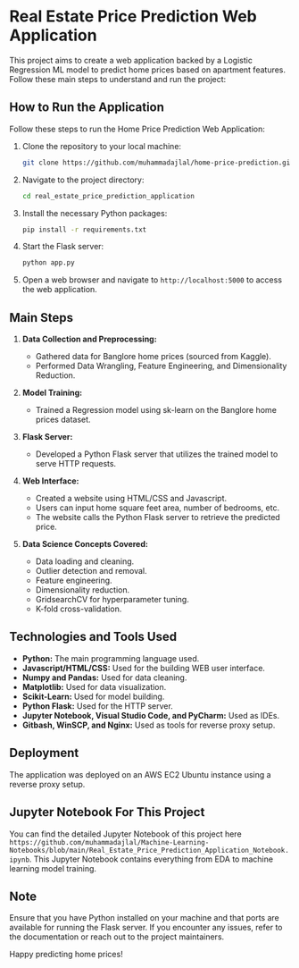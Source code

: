 # Real Estate Price Prediction Web Application
This project aims to create a web application backed by a Logistic Regression ML model to predict home prices based on apartment features. Follow these main steps to understand and run the project:
##  How to Run the Application

Follow these steps to run the Home Price Prediction Web Application:

1. Clone the repository to your local machine:

    ```bash
    git clone https://github.com/muhammadajlal/home-price-prediction.git
    ```

2. Navigate to the project directory:

    ```bash
    cd real_estate_price_prediction_application
    ```

3. Install the necessary Python packages:

    ```bash
    pip install -r requirements.txt
    ```

4. Start the Flask server:

    ```bash
    python app.py
    ```

5. Open a web browser and navigate to `http://localhost:5000` to access the web application.


## Main Steps

1. **Data Collection and Preprocessing:**
    - Gathered data for Banglore home prices (sourced from Kaggle).
    - Performed Data Wrangling, Feature Engineering, and Dimensionality Reduction.

2. **Model Training:**
    - Trained a Regression model using sk-learn on the Banglore home prices dataset.

3. **Flask Server:**
    - Developed a Python Flask server that utilizes the trained model to serve HTTP requests.

4. **Web Interface:**
    - Created a website using HTML/CSS and Javascript.
    - Users can input home square feet area, number of bedrooms, etc.
    - The website calls the Python Flask server to retrieve the predicted price.

5. **Data Science Concepts Covered:**
    - Data loading and cleaning.
    - Outlier detection and removal.
    - Feature engineering.
    - Dimensionality reduction.
    - GridsearchCV for hyperparameter tuning.
    - K-fold cross-validation.

## Technologies and Tools Used

- **Python:** The main programming language used.
- **Javascript/HTML/CSS:** Used for the building WEB user interface.
- **Numpy and Pandas:** Used for data cleaning.
- **Matplotlib:** Used for data visualization.
- **Scikit-Learn:** Used for model building.
- **Python Flask:** Used for the HTTP server.
- **Jupyter Notebook, Visual Studio Code, and PyCharm:** Used as IDEs.
- **Gitbash, WinSCP, and Nginx:** Used as tools for reverse proxy setup.

## Deployment

The application was deployed on an AWS EC2 Ubuntu instance using a reverse proxy setup.

## Jupyter Notebook For This Project
You can find the detailed Jupyter Notebook of this project here `https://github.com/muhammadajlal/Machine-Learning-Notebooks/blob/main/Real_Estate_Price_Prediction_Application_Notebook.ipynb`. This Jupyter Notebook contains everything from EDA to machine learning model training.

## Note
Ensure that you have Python installed on your machine and that ports are available for running the Flask server. If you encounter any issues, refer to the documentation or reach out to the project maintainers.

Happy predicting home prices!

